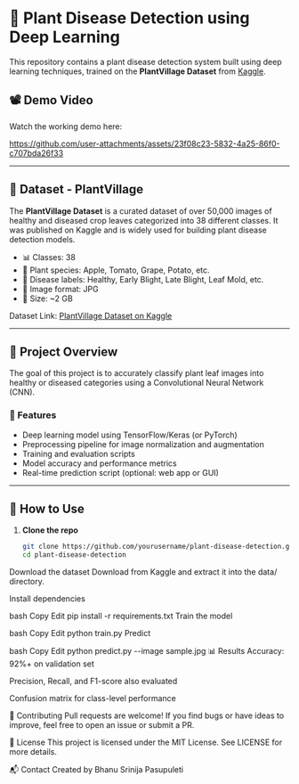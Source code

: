 # 🌿 Plant Disease Detection using Deep Learning

This repository contains a plant disease detection system built using deep learning techniques, trained on the **PlantVillage Dataset** from [Kaggle](https://www.kaggle.com/datasets/emmarex/plantdisease).

## 📽️ Demo Video

Watch the working demo here:

https://github.com/user-attachments/assets/23f08c23-5832-4a25-86f0-c707bda26f33


---

## 📂 Dataset - PlantVillage

The **PlantVillage Dataset** is a curated dataset of over 50,000 images of healthy and diseased crop leaves categorized into 38 different classes. It was published on Kaggle and is widely used for building plant disease detection models.

- 📊 Classes: 38
- 🌱 Plant species: Apple, Tomato, Grape, Potato, etc.
- 🐞 Disease labels: Healthy, Early Blight, Late Blight, Leaf Mold, etc.
- 📁 Image format: JPG
- 📐 Size: ~2 GB

Dataset Link: [PlantVillage Dataset on Kaggle](https://www.kaggle.com/datasets/emmarex/plantdisease)

---

## 🧠 Project Overview

The goal of this project is to accurately classify plant leaf images into healthy or diseased categories using a Convolutional Neural Network (CNN).

### 🔧 Features

- Deep learning model using TensorFlow/Keras (or PyTorch)
- Preprocessing pipeline for image normalization and augmentation
- Training and evaluation scripts
- Model accuracy and performance metrics
- Real-time prediction script (optional: web app or GUI)

---

## 🚀 How to Use

1. **Clone the repo**
   ```bash
   git clone https://github.com/yourusername/plant-disease-detection.git
   cd plant-disease-detection
Download the dataset
Download from Kaggle and extract it into the data/ directory.

Install dependencies

bash
Copy
Edit
pip install -r requirements.txt
Train the model

bash
Copy
Edit
python train.py
Predict

bash
Copy
Edit
python predict.py --image sample.jpg
📊 Results
Accuracy: 92%+ on validation set

Precision, Recall, and F1-score also evaluated

Confusion matrix for class-level performance

🙌 Contributing
Pull requests are welcome! If you find bugs or have ideas to improve, feel free to open an issue or submit a PR.

📜 License
This project is licensed under the MIT License. See LICENSE for more details.

📬 Contact
Created by Bhanu Srinija Pasupuleti
